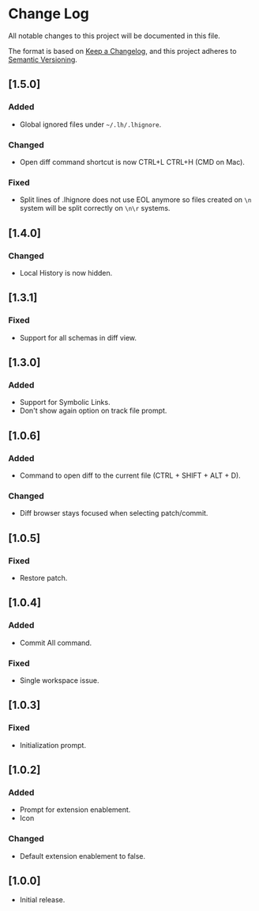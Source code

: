 # Change Log
All notable changes to this project will be documented in this file.

The format is based on [Keep a Changelog](https://keepachangelog.com/en/1.0.0/),
and this project adheres to [Semantic Versioning](https://semver.org/spec/v2.0.0.html).

## [1.5.0]
### Added
- Global ignored files under `~/.lh/.lhignore`.

### Changed
- Open diff command shortcut is now CTRL+L CTRL+H (CMD on Mac).

### Fixed
- Split lines of .lhignore does not use EOL anymore so files created on `\n` system will be split correctly on `\n\r` systems.

## [1.4.0]
### Changed
- Local History is now hidden.

## [1.3.1]
### Fixed
- Support for all schemas in diff view.

## [1.3.0]
### Added
- Support for Symbolic Links.
- Don't show again option on track file prompt.

## [1.0.6]

### Added
- Command to open diff to the current file (CTRL + SHIFT + ALT + D).

### Changed
- Diff browser stays focused when selecting patch/commit.

## [1.0.5]

### Fixed
- Restore patch.

## [1.0.4]

### Added
- Commit All command.

### Fixed
- Single workspace issue.

## [1.0.3]

### Fixed
- Initialization prompt.

## [1.0.2]

### Added
- Prompt for extension enablement.
- Icon

### Changed
- Default extension enablement to false.

## [1.0.0]

- Initial release.
